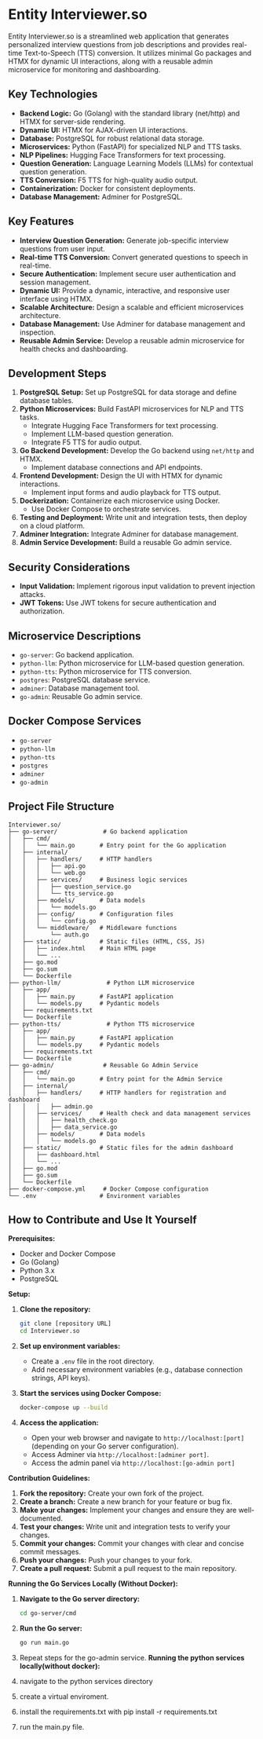 # Entity Interviewer.so

Entity Interviewer.so is a streamlined web application that generates personalized interview questions from job descriptions and provides real-time Text-to-Speech (TTS) conversion. It utilizes minimal Go packages and HTMX for dynamic UI interactions, along with a reusable admin microservice for monitoring and dashboarding.

## Key Technologies

-   **Backend Logic:** Go (Golang) with the standard library (net/http) and HTMX for server-side rendering.
-   **Dynamic UI:** HTMX for AJAX-driven UI interactions.
-   **Database:** PostgreSQL for robust relational data storage.
-   **Microservices:** Python (FastAPI) for specialized NLP and TTS tasks.
-   **NLP Pipelines:** Hugging Face Transformers for text processing.
-   **Question Generation:** Language Learning Models (LLMs) for contextual question generation.
-   **TTS Conversion:** F5 TTS for high-quality audio output.
-   **Containerization:** Docker for consistent deployments.
-   **Database Management:** Adminer for PostgreSQL.

## Key Features

-   **Interview Question Generation:** Generate job-specific interview questions from user input.
-   **Real-time TTS Conversion:** Convert generated questions to speech in real-time.
-   **Secure Authentication:** Implement secure user authentication and session management.
-   **Dynamic UI:** Provide a dynamic, interactive, and responsive user interface using HTMX.
-   **Scalable Architecture:** Design a scalable and efficient microservices architecture.
-   **Database Management:** Use Adminer for database management and inspection.
-   **Reusable Admin Service:** Develop a reusable admin microservice for health checks and dashboarding.

## Development Steps

1.  **PostgreSQL Setup:** Set up PostgreSQL for data storage and define database tables.
2.  **Python Microservices:** Build FastAPI microservices for NLP and TTS tasks.
    -   Integrate Hugging Face Transformers for text processing.
    -   Implement LLM-based question generation.
    -   Integrate F5 TTS for audio output.
3.  **Go Backend Development:** Develop the Go backend using `net/http` and HTMX.
    -   Implement database connections and API endpoints.
4.  **Frontend Development:** Design the UI with HTMX for dynamic interactions.
    -   Implement input forms and audio playback for TTS output.
5.  **Dockerization:** Containerize each microservice using Docker.
    -   Use Docker Compose to orchestrate services.
6.  **Testing and Deployment:** Write unit and integration tests, then deploy on a cloud platform.
7.  **Adminer Integration:** Integrate Adminer for database management.
8.  **Admin Service Development:** Build a reusable Go admin service.

## Security Considerations

-   **Input Validation:** Implement rigorous input validation to prevent injection attacks.
-   **JWT Tokens:** Use JWT tokens for secure authentication and authorization.

## Microservice Descriptions

-   `go-server`: Go backend application.
-   `python-llm`: Python microservice for LLM-based question generation.
-   `python-tts`: Python microservice for TTS conversion.
-   `postgres`: PostgreSQL database service.
-   `adminer`: Database management tool.
-   `go-admin`: Reusable Go admin service.

## Docker Compose Services

-   `go-server`
-   `python-llm`
-   `python-tts`
-   `postgres`
-   `adminer`
-   `go-admin`

## Project File Structure

```
Interviewer.so/
├── go-server/             # Go backend application
│   ├── cmd/
│   │   └── main.go       # Entry point for the Go application
│   ├── internal/
│   │   ├── handlers/     # HTTP handlers
│   │   │   ├── api.go
│   │   │   └── web.go
│   │   ├── services/     # Business logic services
│   │   │   ├── question_service.go
│   │   │   └── tts_service.go
│   │   ├── models/       # Data models
│   │   │   └── models.go
│   │   ├── config/       # Configuration files
│   │   │   └── config.go
│   │   └── middleware/   # Middleware functions
│   │       └── auth.go
│   ├── static/           # Static files (HTML, CSS, JS)
│   │   ├── index.html    # Main HTML page
│   │   └── ...
│   ├── go.mod
│   ├── go.sum
│   └── Dockerfile
├── python-llm/             # Python LLM microservice
│   ├── app/
│   │   ├── main.py       # FastAPI application
│   │   └── models.py     # Pydantic models
│   ├── requirements.txt
│   └── Dockerfile
├── python-tts/             # Python TTS microservice
│   ├── app/
│   │   ├── main.py       # FastAPI application
│   │   └── models.py     # Pydantic models
│   ├── requirements.txt
│   └── Dockerfile
├── go-admin/              # Reusable Go Admin Service
│   ├── cmd/
│   │   └── main.go       # Entry point for the Admin Service
│   ├── internal/
│   │   ├── handlers/     # HTTP handlers for registration and dashboard
│   │   │   ├── admin.go
│   │   ├── services/     # Health check and data management services
│   │   │   ├── health_check.go
│   │   │   ├── data_service.go
│   │   ├── models/       # Data models
│   │   │   └── models.go
│   ├── static/           # Static files for the admin dashboard
│   │   ├── dashboard.html
│   │   └── ...
│   ├── go.mod
│   ├── go.sum
│   └── Dockerfile
├── docker-compose.yml     # Docker Compose configuration
└── .env                  # Environment variables
```

## How to Contribute and Use It Yourself

**Prerequisites:**

-   Docker and Docker Compose
-   Go (Golang)
-   Python 3.x
-   PostgreSQL

**Setup:**

1.  **Clone the repository:**

    ```bash
    git clone [repository URL]
    cd Interviewer.so
    ```

2.  **Set up environment variables:**

    -   Create a `.env` file in the root directory.
    -   Add necessary environment variables (e.g., database connection strings, API keys).

3.  **Start the services using Docker Compose:**

    ```bash
    docker-compose up --build
    ```

4.  **Access the application:**

    -   Open your web browser and navigate to `http://localhost:[port]` (depending on your Go server configuration).
    -   Access Adminer via `http://localhost:[adminer port]`.
    -   Access the admin panel via `http://localhost:[go-admin port]`

**Contribution Guidelines:**

1.  **Fork the repository:** Create your own fork of the project.
2.  **Create a branch:** Create a new branch for your feature or bug fix.
3.  **Make your changes:** Implement your changes and ensure they are well-documented.
4.  **Test your changes:** Write unit and integration tests to verify your changes.
5.  **Commit your changes:** Commit your changes with clear and concise commit messages.
6.  **Push your changes:** Push your changes to your fork.
7.  **Create a pull request:** Submit a pull request to the main repository.

**Running the Go Services Locally (Without Docker):**

1.  **Navigate to the Go server directory:**

    ```bash
    cd go-server/cmd
    ```

2.  **Run the Go server:**

    ```bash
    go run main.go
    ```

3.  Repeat steps for the go-admin service.
**Running the python services locally(without docker):**

1. navigate to the python services directory
2. create a virtual enviroment.
3. install the requirements.txt with pip install -r requirements.txt
4. run the main.py file.
